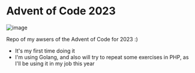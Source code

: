 # Advent of Code 2023

![image](https://github.com/pedrogardim/advent-of-code-2023/assets/81443264/888aa61c-65dc-43d3-83c7-4180e334a9ed)

Repo of my awsers of the Advent of Code for 2023 :)

- It's my first time doing it
- I'm using Golang, and also will try to repeat some exercises in PHP, as I'll be using it in my job this year
